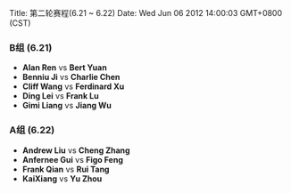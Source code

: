 Title: 第二轮赛程(6.21 ~ 6.22)
Date: Wed Jun 06 2012 14:00:03 GMT+0800 (CST)

### B组 (6.21)
- **Alan Ren** vs **Bert Yuan**
- **Benniu Ji** vs **Charlie Chen**
- **Cliff Wang** vs **Ferdinard Xu**
- **Ding Lei** vs **Frank Lu**
- **Gimi Liang** vs **Jiang Wu**


### A组 (6.22)
- **Andrew Liu** vs **Cheng Zhang**
- **Anfernee Gui** vs **Figo Feng**
- **Frank Qian** vs **Rui Tang**
- **KaiXiang** vs **Yu Zhou**
